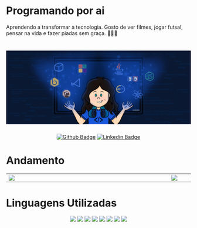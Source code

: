 #  Programando por ai
Aprendendo a transformar  a tecnologia.
Gosto de  ver filmes, jogar futsal, pensar na vida e fazer piadas sem graça. 👩🏻‍💻

<h1 align="center">
  <img src ="./arte.jpg">
</h1>

<center>

[![Github Badge](https://img.shields.io/badge/-Github-000?style=flat-square&logo=Github&logoColor=white&link=https://github.com/Ibsiany)](https://github.com/Ibsiany)
[![Linkedin Badge](https://img.shields.io/badge/-LinkedIn-blue?style=flat-square&logo=Linkedin&logoColor=white&link=https://www.linkedin.com/in/ibsiany/)](https://www.linkedin.com/in/ibsiany/)

</center>

# Andamento

<center>
<table>
    <tr>
        <td><img width="430px" align="left" src="https://github-readme-stats.vercel.app/api/top-langs/?username=Ibsiany&hide=html&layout=compact&theme=buefy" /></td>
        <td><img width="495px" align="left" src="https://github-readme-stats.vercel.app/api?username=Ibsiany&theme=buefy"/></td>
    </tr>   
</table>
</center>


# Linguagens Utilizadas

<p align="center">
    <img src="https://img.shields.io/badge/typescript%20-%23007ACC.svg?&style=for-the-badge&logo=typescript&logoColor=white"/>
    <img src="https://img.shields.io/badge/javascript%20-%23323330.svg?&style=for-the-badge&logo=javascript&logoColor=%23F7DF1E"/>
    <img src="https://img.shields.io/badge/html5%20-%23E34F26.svg?&style=for-the-badge&logo=html5&logoColor=white"/>
    <img src="https://img.shields.io/badge/css3%20-%231572B6.svg?&style=for-the-badge&logo=css3&logoColor=white"/>
    <img src="https://img.shields.io/badge/git%20-%23F05033.svg?&style=for-the-badge&logo=git&logoColor=white"/>
    <img src="https://img.shields.io/badge/github%20-%23121011.svg?&style=for-the-badge&logo=github&logoColor=white"/>
    <img src="https://img.shields.io/badge/react%20-%2320232a.svg?&style=for-the-badge&logo=react&logoColor=%2361DAFB"/>
    <img src="https://img.shields.io/badge/node.js%20-%2343853D.svg?&style=for-the-badge&logo=node.js&logoColor=white"/>
</p>



<!--
**Ibsiany/Ibsiany** is a ✨ _special_ ✨ repository because its `README.md` (this file) appears on your GitHub profile.


